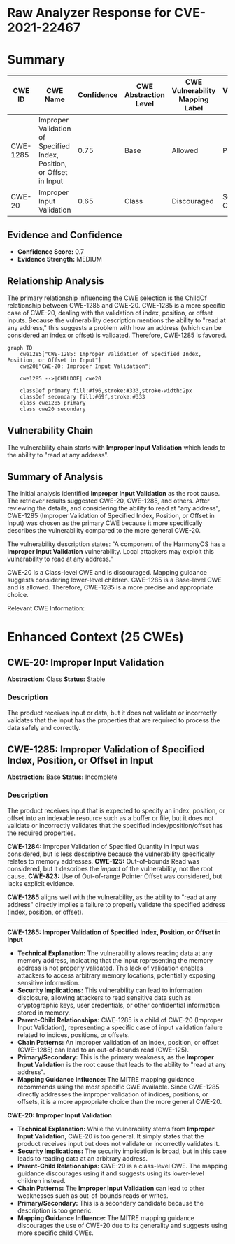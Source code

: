 # Raw Analyzer Response for CVE-2021-22467

# Summary
| CWE ID | CWE Name | Confidence | CWE Abstraction Level | CWE Vulnerability Mapping Label | CWE-Vulnerability Mapping Notes |
|---|---|---|---|---|---|
| CWE-1285 | Improper Validation of Specified Index, Position, or Offset in Input | 0.75 | Base | Allowed | Primary CWE |
| CWE-20 | Improper Input Validation | 0.65 | Class | Discouraged | Secondary Candidate |

## Evidence and Confidence

*   **Confidence Score:** 0.7
*   **Evidence Strength:** MEDIUM

## Relationship Analysis
The primary relationship influencing the CWE selection is the ChildOf relationship between CWE-1285 and CWE-20. CWE-1285 is a more specific case of CWE-20, dealing with the validation of index, position, or offset inputs. Because the vulnerability description mentions the ability to "read at any address," this suggests a problem with how an address (which can be considered an index or offset) is validated. Therefore, CWE-1285 is favored.

```mermaid
graph TD
    cwe1285["CWE-1285: Improper Validation of Specified Index, Position, or Offset in Input"]
    cwe20["CWE-20: Improper Input Validation"]
    
    cwe1285 -->|CHILDOF| cwe20
    
    classDef primary fill:#f96,stroke:#333,stroke-width:2px
    classDef secondary fill:#69f,stroke:#333
    class cwe1285 primary
    class cwe20 secondary
```

## Vulnerability Chain
The vulnerability chain starts with **Improper Input Validation** which leads to the ability to "read at any address".

## Summary of Analysis
The initial analysis identified **Improper Input Validation** as the root cause. The retriever results suggested CWE-20, CWE-1285, and others. After reviewing the details, and considering the ability to read at "any address", CWE-1285 (Improper Validation of Specified Index, Position, or Offset in Input) was chosen as the primary CWE because it more specifically describes the vulnerability compared to the more general CWE-20.

The vulnerability description states: "A component of the HarmonyOS has a **Improper Input Validation** vulnerability. Local attackers may exploit this vulnerability to read at any address."

CWE-20 is a Class-level CWE and is discouraged. Mapping guidance suggests considering lower-level children. CWE-1285 is a Base-level CWE and is allowed.
Therefore, CWE-1285 is a more precise and appropriate choice.

Relevant CWE Information:

# Enhanced Context (25 CWEs)

## CWE-20: Improper Input Validation
**Abstraction:** Class
**Status:** Stable

### Description
The product receives input or data, but it does
        not validate or incorrectly validates that the input has the
        properties that are required to process the data safely and
        correctly.
## CWE-1285: Improper Validation of Specified Index, Position, or Offset in Input
**Abstraction:** Base
**Status:** Incomplete

### Description
The product receives input that is expected to specify an index, position, or offset into an indexable resource such as a buffer or file, but it does not validate or incorrectly validates that the specified index/position/offset has the required properties.

**CWE-1284:** Improper Validation of Specified Quantity in Input was considered, but is less descriptive because the vulnerability specifically relates to memory addresses.
**CWE-125:** Out-of-bounds Read was considered, but it describes the *impact* of the vulnerability, not the root cause.
**CWE-823:** Use of Out-of-range Pointer Offset was considered, but lacks explicit evidence.

**CWE-1285** aligns well with the vulnerability, as the ability to "read at any address" directly implies a failure to properly validate the specified address (index, position, or offset).

---
**CWE-1285: Improper Validation of Specified Index, Position, or Offset in Input**

*   **Technical Explanation:** The vulnerability allows reading data at any memory address, indicating that the input representing the memory address is not properly validated. This lack of validation enables attackers to access arbitrary memory locations, potentially exposing sensitive information.
*   **Security Implications:** This vulnerability can lead to information disclosure, allowing attackers to read sensitive data such as cryptographic keys, user credentials, or other confidential information stored in memory.
*   **Parent-Child Relationships:** CWE-1285 is a child of CWE-20 (Improper Input Validation), representing a specific case of input validation failure related to indices, positions, or offsets.
*   **Chain Patterns:** An improper validation of an index, position, or offset (CWE-1285) can lead to an out-of-bounds read (CWE-125).
*   **Primary/Secondary:** This is the primary weakness, as the **Improper Input Validation** is the root cause that leads to the ability to "read at any address".
*   **Mapping Guidance Influence:** The MITRE mapping guidance recommends using the most specific CWE available. Since CWE-1285 directly addresses the improper validation of indices, positions, or offsets, it is a more appropriate choice than the more general CWE-20.

**CWE-20: Improper Input Validation**

*   **Technical Explanation:** While the vulnerability stems from **Improper Input Validation**, CWE-20 is too general. It simply states that the product receives input but does not validate or incorrectly validates it.
*   **Security Implications:** The security implication is broad, but in this case leads to reading data at an arbitrary address.
*   **Parent-Child Relationships:** CWE-20 is a class-level CWE. The mapping guidance discourages using it and suggests using its lower-level children instead.
*   **Chain Patterns:** The **Improper Input Validation** can lead to other weaknesses such as out-of-bounds reads or writes.
*   **Primary/Secondary:** This is a secondary candidate because the description is too generic.
*   **Mapping Guidance Influence:** The MITRE mapping guidance discourages the use of CWE-20 due to its generality and suggests using more specific child CWEs.